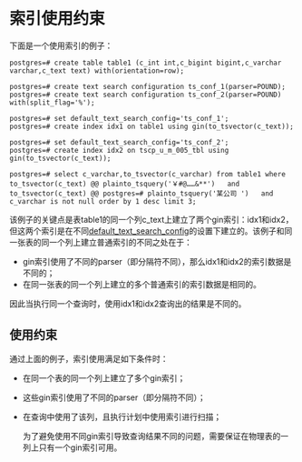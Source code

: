 # 索引使用约束<a name="ZH-CN_TOPIC_0242370485"></a>

下面是一个使用索引的例子：

```
postgres=# create table table1 (c_int int,c_bigint bigint,c_varchar varchar,c_text text) with(orientation=row);

postgres=# create text search configuration ts_conf_1(parser=POUND);
postgres=# create text search configuration ts_conf_2(parser=POUND) with(split_flag='%');

postgres=# set default_text_search_config='ts_conf_1';
postgres=# create index idx1 on table1 using gin(to_tsvector(c_text));

postgres=# set default_text_search_config='ts_conf_2';
postgres=# create index idx2 on tscp_u_m_005_tbl using gin(to_tsvector(c_text));

postgres=# select c_varchar,to_tsvector(c_varchar) from table1 where to_tsvector(c_text) @@ plainto_tsquery('￥#@……&**')   and to_tsvector(c_text) @@ postgres=# plainto_tsquery('某公司 ')   and c_varchar is not null order by 1 desc limit 3;
```

该例子的关键点是表table1的同一个列c\_text上建立了两个gin索引：idx1和idx2，但这两个索引是在不同[default\_text\_search\_config](区域和格式化.md#zh-cn_topic_0237124733_zh-cn_topic_0059778109_sd9a07d429cd4498383931c621742b816)的设置下建立的。该例子和同一张表的同一个列上建立普通索引的不同之处在于：

-   gin索引使用了不同的parser（即分隔符不同），那么idx1和idx2的索引数据是不同的；
-   在同一张表的同一个列上建立的多个普通索引的索引数据是相同的。

因此当执行同一个查询时，使用idx1和idx2查询出的结果是不同的。

## 使用约束<a name="zh-cn_topic_0237122021_section183071424185917"></a>

通过上面的例子，索引使用满足如下条件时：

-   在同一个表的同一个列上建立了多个gin索引；
-   这些gin索引使用了不同的parser（即分隔符不同）；
-   在查询中使用了该列，且执行计划中使用索引进行扫描；

    为了避免使用不同gin索引导致查询结果不同的问题，需要保证在物理表的一列上只有一个gin索引可用。


